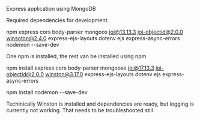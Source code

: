 Express application using MongoDB

Required dependencies for development.

npm
express
cors
body-parser
mongoos
joi@13.13.3
joi-objectid@2.0.0
winsoton@2.4.0
express-ejs-layouts
dotenv
ejs
express-async-errors
nodemon --save-dev


One npm is installed, the rest van be installed using npm

npm install express cors body-parser mongoose joi@17.13.3 joi-objectid@2.0.0 winston@3.17.0 express-ejs-layouts dotenv ejs express-async-errors

npm install nodemon --save-dev

Techinically Winston is installed and dependencies are ready, but logging is currently not working. That needs to be troubleshooted still. 
